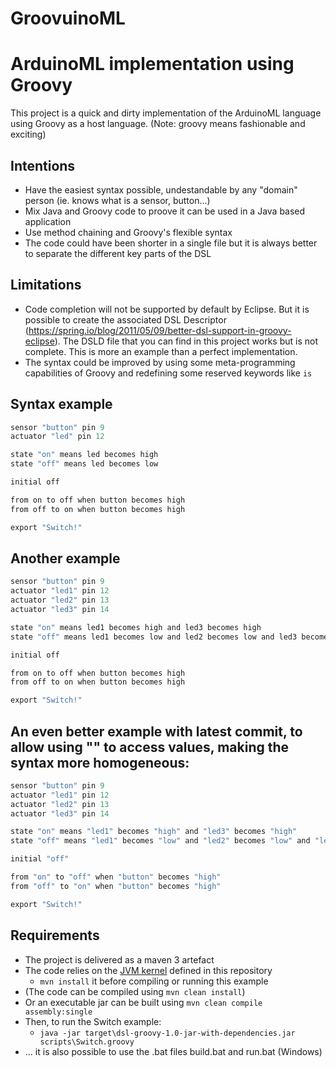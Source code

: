 # GroovuinoML 
# ArduinoML implementation using Groovy

This project is a quick and dirty implementation of the ArduinoML language using Groovy as a host language.
(Note: groovy means fashionable and exciting)

## Intentions

  * Have the easiest syntax possible, undestandable by any "domain" person (ie. knows what is a sensor, button...)
  * Mix Java and Groovy code to proove it can be used in a Java based application
  * Use method chaining and Groovy's flexible syntax
  * The code could have been shorter in a single file but it is always better to separate the different key parts of the DSL

## Limitations

  * Code completion will not be supported by default by Eclipse. But it is possible to create the associated DSL Descriptor (https://spring.io/blog/2011/05/09/better-dsl-support-in-groovy-eclipse). The DSLD file that you can find in this project works but is not complete. This is more an example than a perfect implementation.
  * The syntax could be improved by using some meta-programming capabilities of Groovy and redefining some reserved keywords like 
  `is`

## Syntax example

```Groovy
sensor "button" pin 9
actuator "led" pin 12

state "on" means led becomes high
state "off" means led becomes low

initial off

from on to off when button becomes high
from off to on when button becomes high

export "Switch!"
```

## Another example
```Groovy
sensor "button" pin 9
actuator "led1" pin 12
actuator "led2" pin 13
actuator "led3" pin 14

state "on" means led1 becomes high and led3 becomes high
state "off" means led1 becomes low and led2 becomes low and led3 becomes low

initial off

from on to off when button becomes high
from off to on when button becomes high

export "Switch!"
```

## An even better example with latest commit, to allow using "" to access values, making the syntax more homogeneous:
```Groovy
sensor "button" pin 9
actuator "led1" pin 12
actuator "led2" pin 13
actuator "led3" pin 14

state "on" means "led1" becomes "high" and "led3" becomes "high"
state "off" means "led1" becomes "low" and "led2" becomes "low" and "led3" becomes "low"

initial "off"

from "on" to "off" when "button" becomes "high"
from "off" to "on" when "button" becomes "high"

export "Switch!"
```

## Requirements

  * The project is delivered as a maven 3 artefact
  * The code relies on the [JVM kernel](https://github.com/mosser/ArduinoML-kernel/tree/master/kernels/jvm) defined in this repository 
    * `mvn install` it before compiling or running this example
  * (The code can be compiled using `mvn clean install`)
  * Or an executable jar can be built using `mvn clean compile assembly:single`
  * Then, to run the Switch example:
    * `java -jar target\dsl-groovy-1.0-jar-with-dependencies.jar scripts\Switch.groovy`
  * ... it is also possible to use the .bat files build.bat and run.bat (Windows)